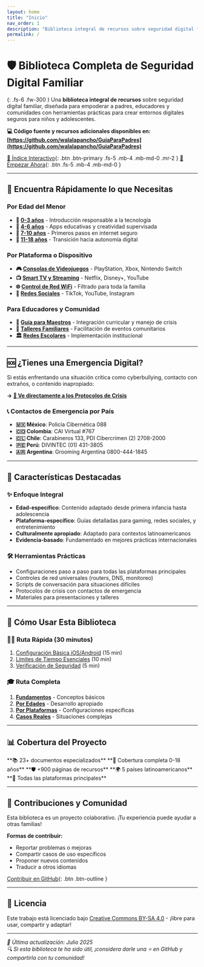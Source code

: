```yaml
---
layout: home
title: "Inicio"
nav_order: 1
description: "Biblioteca integral de recursos sobre seguridad digital familiar para empoderar a padres, educadores y comunidades"
permalink: /
---
```


# 🛡️ Biblioteca Completa de Seguridad Digital Familiar

{: .fs-6 .fw-300 }
Una **biblioteca integral de recursos** sobre seguridad digital familiar, diseñada para empoderar a padres, educadores y comunidades con herramientas prácticas para crear entornos digitales seguros para niños y adolescentes.

**💻 Código fuente y recursos adicionales disponibles en: [https://github.com/walalapancho/GuiaParaPadres](https://github.com/walalapancho/GuiaParaPadres)**

[🧭 Índice Interactivo](INDICE-INTERACTIVO.md){: .btn .btn-primary .fs-5 .mb-4 .mb-md-0 .mr-2 }
[🚀 Empezar Ahora](Controles_Parentales.md){: .btn .fs-5 .mb-4 .mb-md-0 }

---

## 🎯 Encuentra Rápidamente lo que Necesitas

<div class="code-example" markdown="1">

### Por Edad del Menor
- **👶 [0-3 años](apps_recomendadas_0-3.md)** - Introducción responsable a la tecnología
- **🎈 [4-6 años](apps_recomendadas_4-6.md)** - Apps educativas y creatividad supervisada  
- **🌱 [7-10 años](SeguridadOnlineParaNinos7-10.md)** - Primeros pasos en internet seguro
- **🚀 [11-18 años](ControlesParentalesAdolescentes.md)** - Transición hacia autonomía digital

### Por Plataforma o Dispositivo
- **🎮 [Consolas de Videojuegos](ControlesParentalesConsolas.md)** - PlayStation, Xbox, Nintendo Switch
- **📺 [Smart TV y Streaming](ControlesParentalesSmartTV.md)** - Netflix, Disney+, YouTube
- **🌐 [Control de Red WiFi](ControlParentalRedHogares.md)** - Filtrado para toda la familia
- **📱 [Redes Sociales](SeguridadTikTok.md)** - TikTok, YouTube, Instagram

### Para Educadores y Comunidad
- **🏫 [Guía para Maestros](GuiaParaMaestros.md)** - Integración curricular y manejo de crisis
- **👥 [Talleres Familiares](TallerFamiliar.md)** - Facilitación de eventos comunitarios
- **🏛️ [Redes Escolares](ControlParentalRedEscuelas.md)** - Implementación institucional

</div>

---

## 🆘 ¿Tienes una Emergencia Digital?

Si estás enfrentando una situación crítica como cyberbullying, contacto con extraños, o contenido inapropiado:

**→ [🚨 Ve directamente a los Protocolos de Crisis](casos-uso-especificos.md)**

### 📞 Contactos de Emergencia por País
- **🇲🇽 México**: Policía Cibernética 088
- **🇨🇴 Colombia**: CAI Virtual #767
- **🇨🇱 Chile**: Carabineros 133, PDI Cibercrimen (2) 2708-2000
- **🇵🇪 Perú**: DIVINTEC (01) 431-3805
- **🇦🇷 Argentina**: Grooming Argentina 0800-444-1845

---

## 🌟 Características Destacadas

### ✨ **Enfoque Integral**
- **Edad-específico**: Contenido adaptado desde primera infancia hasta adolescencia
- **Plataforma-específico**: Guías detalladas para gaming, redes sociales, y entretenimiento
- **Culturalmente apropiado**: Adaptado para contextos latinoamericanos
- **Evidencia-basado**: Fundamentado en mejores prácticas internacionales

### 🛠️ **Herramientas Prácticas**
- Configuraciones paso a paso para todas las plataformas principales
- Controles de red universales (routers, DNS, monitoreo)
- Scripts de conversación para situaciones difíciles
- Protocolos de crisis con contactos de emergencia
- Materiales para presentaciones y talleres

---

## 🚀 Cómo Usar Esta Biblioteca

### 🏃‍♂️ **Ruta Rápida (30 minutos)**
1. [Configuración Básica iOS/Android](propuesta-guia-visual-interactiva.md) (15 min)
2. [Límites de Tiempo Esenciales](Controles_Parentales.md) (10 min)
3. [Verificación de Seguridad](Controles_Parentales.md) (5 min)

### 🎓 **Ruta Completa**
1. **[Fundamentos](Controles_Parentales.md)** - Conceptos básicos
2. **[Por Edades](apps_recomendadas_0-3.md)** - Desarrollo apropiado  
3. **[Por Plataformas](SeguridadYouTube.md)** - Configuraciones específicas
4. **[Casos Reales](casos-uso-especificos.md)** - Situaciones complejas

---

## 📊 Cobertura del Proyecto

<div class="code-example" markdown="1">
**📚 23+ documentos especializados**  
**🎯 Cobertura completa 0-18 años**  
**🛡️ +900 páginas de recursos**  
**🌍 5 países latinoamericanos**  
**📱 Todas las plataformas principales**
</div>

---

## 🤝 Contribuciones y Comunidad

Esta biblioteca es un proyecto colaborativo. ¡Tu experiencia puede ayudar a otras familias!

**Formas de contribuir:**
- Reportar problemas o mejoras
- Compartir casos de uso específicos  
- Proponer nuevos contenidos
- Traducir a otros idiomas

[Contribuir en GitHub](https://github.com/tu-usuario/ControlesParentales){: .btn .btn-outline }

---

## 📄 Licencia

Este trabajo está licenciado bajo [Creative Commons BY-SA 4.0](https://creativecommons.org/licenses/by-sa/4.0/) - ¡libre para usar, compartir y adaptar!

---

*📅 Última actualización: Julio 2025*  
*🔍 Si esta biblioteca te ha sido útil, ¡considera darle una ⭐ en GitHub y compartirla con tu comunidad!* 